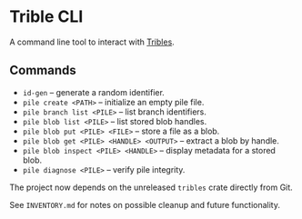 # Trible CLI

A command line tool to interact with [Tribles](https://github.com/triblespace/tribles-rust).

## Commands

- `id-gen` – generate a random identifier.
- `pile create <PATH>` – initialize an empty pile file.
- `pile branch list <PILE>` – list branch identifiers.
- `pile blob list <PILE>` – list stored blob handles.
- `pile blob put <PILE> <FILE>` – store a file as a blob.
- `pile blob get <PILE> <HANDLE> <OUTPUT>` – extract a blob by handle.
- `pile blob inspect <PILE> <HANDLE>` – display metadata for a stored blob.
- `pile diagnose <PILE>` – verify pile integrity.

The project now depends on the unreleased `tribles` crate directly from Git.

See `INVENTORY.md` for notes on possible cleanup and future functionality.
